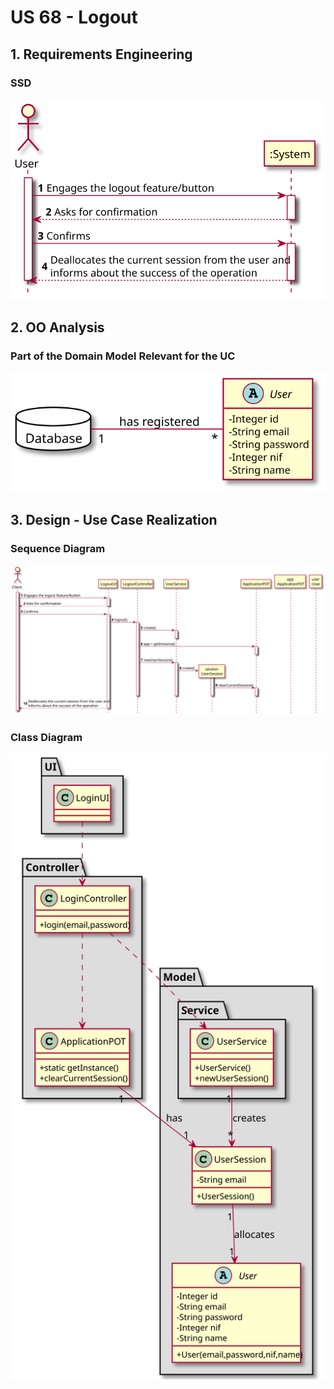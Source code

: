 # US 68 - Logout

## 1. Requirements Engineering

### SSD
![US68_SSD](US68_SSD.svg)

## 2. OO Analysis

### Part of the Domain Model Relevant for the UC

![US68_DM](US68_DM.svg)

## 3. Design - Use Case Realization

###	Sequence Diagram

![US68_SD](US68_SD.svg)


###	Class Diagram

![US68_CD](US68_CD.svg)
